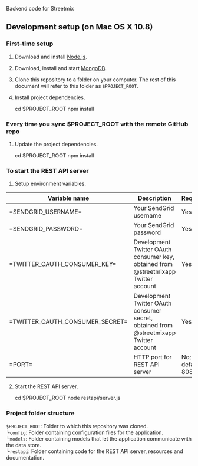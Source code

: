 Backend code for Streetmix

## Development setup (on Mac OS X 10.8)

### First-time setup

1) Download and install [Node.js](http://nodejs.org/).

2) Download, install and start [MongoDB](http://www.mongodb.org/).

3) Clone this repository to a folder on your computer. The rest of this document will refer to this folder as `$PROJECT_ROOT`.

4) Install project dependencies.

    cd $PROJECT_ROOT
    npm install

### Every time you sync $PROJECT_ROOT with the remote GitHub repo

1) Update the project dependencies.

    cd $PROJECT_ROOT
    npm install

### To start the REST API server

1) Setup environment variables.

| Variable name                   | Description                                                                            | Required?          |
| ------------------------------- | -------------------------------------------------------------------------------------- | ------------------ |
| =SENDGRID_USERNAME=             | Your SendGrid username                                                                 | Yes                |
| =SENDGRID_PASSWORD=             | Your SendGrid password                                                                 | Yes                |
| =TWITTER_OAUTH_CONSUMER_KEY=    | Development Twitter OAuth consumer key, obtained from @streetmixapp Twitter account    | Yes                |
| =TWITTER_OAUTH_CONSUMER_SECRET= | Development Twitter OAuth consumer secret, obtained from @streetmixapp Twitter account | Yes                |
| =PORT=                          | HTTP port for REST API server                                                          | No; default = 8080 | 

2) Start the REST API server.

    cd $PROJECT_ROOT
    node restapi/server.js

### Project folder structure

`$PROJECT_ROOT`: Folder to which this repository was cloned. <br />
└`config`: Folder containing configuration files for the application. <br />
└`models`: Folder containing models that let the application communicate with the data store. <br />
└`restapi`: Folder containing code for the REST API server, resources and documentation. <br />
